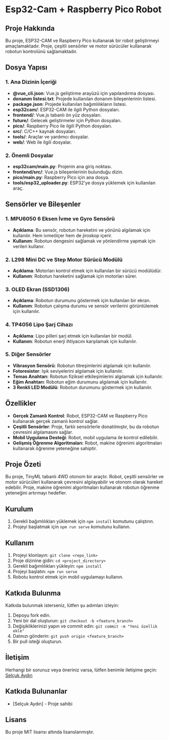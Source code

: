 # Esp32-Cam + Raspberry Pico Robot

## Proje Hakkında
Bu proje, ESP32-CAM ve Raspberry Pico kullanarak bir robot geliştirmeyi amaçlamaktadır. Proje, çeşitli sensörler ve motor sürücüler kullanarak robotun kontrolünü sağlamaktadır.

## Dosya Yapısı

### 1. Ana Dizinin İçeriği
- **@vue_cli.json**: Vue.js geliştirme arayüzü için yapılandırma dosyası.
- **donanım listesi.txt**: Projede kullanılan donanım bileşenlerinin listesi.
- **package.json**: Projede kullanılan bağımlılıkların listesi.
- **esp32cam/**: ESP32-CAM ile ilgili Python dosyaları.
- **frontend/**: Vue.js tabanlı ön yüz dosyaları.
- **future/**: Gelecek geliştirmeler için Python dosyaları.
- **pico/**: Raspberry Pico ile ilgili Python dosyaları.
- **src/**: C/C++ kaynak dosyaları.
- **tools/**: Araçlar ve yardımcı dosyalar.
- **web/**: Web ile ilgili dosyalar.

### 2. Önemli Dosyalar
- **esp32cam/main.py**: Projenin ana giriş noktası.
- **frontend/src/**: Vue.js bileşenlerinin bulunduğu dizin.
- **pico/main.py**: Raspberry Pico için ana dosya.
- **tools/esp32_uploader.py**: ESP32'ye dosya yüklemek için kullanılan araç.

## Sensörler ve Bileşenler

### 1. MPU6050 6 Eksen İvme ve Gyro Sensörü
- **Açıklama**: Bu sensör, robotun hareketini ve yönünü algılamak için kullanılır. Hem ivmeölçer hem de jiroskop içerir.
- **Kullanım**: Robotun dengesini sağlamak ve yönlendirme yapmak için verileri kullanır.

### 2. L298 Mini DC ve Step Motor Sürücü Modülü
- **Açıklama**: Motorları kontrol etmek için kullanılan bir sürücü modülüdür.
- **Kullanım**: Robotun hareketini sağlamak için motorları sürer.

### 3. OLED Ekran (SSD1306)
- **Açıklama**: Robotun durumunu göstermek için kullanılan bir ekran.
- **Kullanım**: Robotun çalışma durumu ve sensör verilerini görüntülemek için kullanılır.

### 4. TP4056 Lipo Şarj Cihazı
- **Açıklama**: Lipo pilleri şarj etmek için kullanılan bir modül.
- **Kullanım**: Robotun enerji ihtiyacını karşılamak için kullanılır.

### 5. Diğer Sensörler
- **Vibrasyon Sensörü**: Robotun titreşimlerini algılamak için kullanılır.
- **Fotoresistor**: Işık seviyelerini algılamak için kullanılır.
- **Temas Anahtarı**: Robotun fiziksel etkileşimlerini algılamak için kullanılır.
- **Eğim Anahtarı**: Robotun eğim durumunu algılamak için kullanılır.
- **3 Renkli LED Modülü**: Robotun durumunu göstermek için kullanılır.

## Özellikler
- **Gerçek Zamanlı Kontrol**: Robot, ESP32-CAM ve Raspberry Pico kullanarak gerçek zamanlı kontrol sağlar.
- **Çeşitli Sensörler**: Proje, farklı sensörlerle donatılmıştır, bu da robotun çevresini algılamasını sağlar.
- **Mobil Uygulama Desteği**: Robot, mobil uygulama ile kontrol edilebilir.
- **Gelişmiş Öğrenme Algoritmaları**: Robot, makine öğrenimi algoritmaları kullanarak öğrenme yeteneğine sahiptir.

## Proje Özeti
Bu proje, TinyML tabanlı 4WD otonom bir araçtır. Robot, çeşitli sensörler ve motor sürücüleri kullanarak çevresini algılayabilir ve otonom olarak hareket edebilir. Proje, makine öğrenimi algoritmaları kullanarak robotun öğrenme yeteneğini artırmayı hedefler.

## Kurulum
1. Gerekli bağımlılıkları yüklemek için `npm install` komutunu çalıştırın.
2. Projeyi başlatmak için `npm run serve` komutunu kullanın.

## Kullanım
1. Projeyi klonlayın: `git clone <repo_link>`
2. Proje dizinine gidin: `cd <project_directory>`
3. Gerekli bağımlılıkları yükleyin: `npm install`
4. Projeyi başlatın: `npm run serve`
5. Robotu kontrol etmek için mobil uygulamayı kullanın.

## Katkıda Bulunma
Katkıda bulunmak isterseniz, lütfen şu adımları izleyin:
1. Depoyu fork edin.
2. Yeni bir dal oluşturun: `git checkout -b <feature_branch>`
3. Değişikliklerinizi yapın ve commit edin: `git commit -m "Yeni özellik ekle"`
4. Dalınızı gönderin: `git push origin <feature_branch>`
5. Bir pull isteği oluşturun.

## İletişim
Herhangi bir sorunuz veya öneriniz varsa, lütfen benimle iletişime geçin: [Selçuk Aydın](mailto:selcukaydintr@gmail.com)

## Katkıda Bulunanlar
- [Selçuk Aydın] - Proje sahibi

## Lisans
Bu proje MIT lisansı altında lisanslanmıştır.
